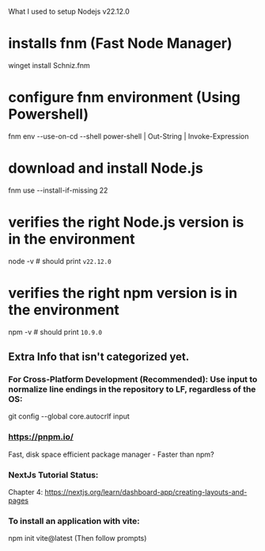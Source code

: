 What I used to setup Nodejs v22.12.0

# installs fnm (Fast Node Manager)
winget install Schniz.fnm

# configure fnm environment (Using Powershell)
fnm env --use-on-cd --shell power-shell | Out-String | Invoke-Expression

# download and install Node.js
fnm use --install-if-missing 22

# verifies the right Node.js version is in the environment
node -v # should print `v22.12.0`

# verifies the right npm version is in the environment
npm -v # should print `10.9.0`

## Extra Info that isn't categorized yet.
### For Cross-Platform Development (Recommended): Use input to normalize line endings in the repository to LF, regardless of the OS:
git config --global core.autocrlf input

### https://pnpm.io/
Fast, disk space efficient package manager - Faster than npm?

### NextJs Tutorial Status:
Chapter 4: https://nextjs.org/learn/dashboard-app/creating-layouts-and-pages

### To install an application with vite:
npm init vite@latest (Then follow prompts)